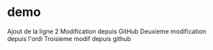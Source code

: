 # demo
Ajout de la ligne 2
Modification depuis GitHub
Deuxieme modification depuis l'ordi
Troisieme modif depuis github
